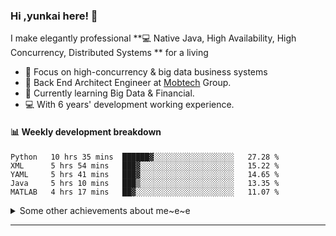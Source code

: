 ### Hi ,yunkai here! :wave: 

I make elegantly professional **💻 Native Java, High Availability, High Concurrency, Distributed Systems ** for a living

* 🧐   Focus on high-concurrency & big data business systems
* 💼   Back End Architect Engineer at [Mobtech](https://www.mob.com/) Group.
* 🌱   Currently learning Big Data & Financial.
* 💻   With 6 years' development working experience.

#### :bar_chart: Weekly development breakdown

<!--START_SECTION:waka-->
```text
Python   10 hrs 35 mins  ██████▓░░░░░░░░░░░░░░░░░░   27.28 % 
XML      5 hrs 54 mins   ███▓░░░░░░░░░░░░░░░░░░░░░   15.22 % 
YAML     5 hrs 41 mins   ███▓░░░░░░░░░░░░░░░░░░░░░   14.65 % 
Java     5 hrs 10 mins   ███▒░░░░░░░░░░░░░░░░░░░░░   13.35 % 
MATLAB   4 hrs 17 mins   ██▓░░░░░░░░░░░░░░░░░░░░░░   11.07 % 
```
<!--END_SECTION:waka-->

<details>
  <summary>Some other achievements about me~e~e</summary>
  <br>

* 👑   Some GitHub statistical reports:

<p align="center">
<img align="center" src="https://github-readme-stats.vercel.app/api/top-langs/?username=JanYunkai&hide_langs_below=1&theme=default&line_height=27&layout=compact" />
<img align="center" src="https://github-readme-stats.vercel.app/api?username=JanYunkai&show_icons=true&count_private=true&include_all_commits=true&line_height=21&layout=compact" alt="halfrost's Github Stats" />
<img align="center" src="https://github-profile-trophy.vercel.app/?username=JanYunkai&column=7" alt="JanYunkai's Github Trophy" />
</p>

</details>

---

